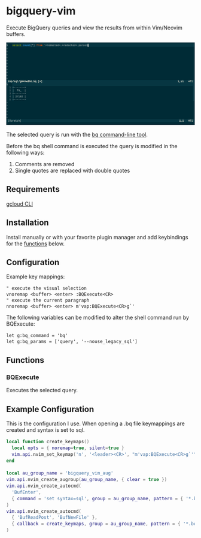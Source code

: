 # bigquery-vim

Execute BigQuery queries and view the results from within Vim/Neovim buffers.

![](/screenshots/bigquery-vim.png)

The selected query is run with the [bq command-line tool](https://cloud.google.com/bigquery/docs/bq-command-line-tool).

Before the bq shell command is executed the query is modified in the following ways:
1. Comments are removed
2. Single quotes are replaced with double quotes

## Requirements

[gcloud CLI](https://cloud.google.com/sdk/docs/install)

## Installation

Install manually or with your favorite plugin manager and add keybindings for the [functions](#functions) below.

## Configuration

Example key mappings:

```vim
" execute the visual selection
vnoremap <buffer> <enter> :BQExecute<CR>
" execute the current paragraph
nnoremap <buffer> <enter> m'vap:BQExecute<CR>g`'
```

The following variables can be modified to alter the shell command run by BQExecute:

```vim
let g:bq_command = 'bq'
let g:bq_params = ['query', '--nouse_legacy_sql']
```

## Functions

### BQExecute

Executes the selected query.

## Example Configuration

This is the configuration I use. When opening a .bq file keymappings are created and syntax is set to sql.

```lua
local function create_keymaps()
  local opts = { noremap=true, silent=true }
  vim.api.nvim_set_keymap('n', '<leader><CR>', "m'vap:BQExecute<CR>g`'", opts);
end

local au_group_name = 'bigquery_vim_aug'
vim.api.nvim_create_augroup(au_group_name, { clear = true })
vim.api.nvim_create_autocmd(
  'BufEnter',
  { command = 'set syntax=sql', group = au_group_name, pattern = { '*.bq' } }
)
vim.api.nvim_create_autocmd(
  { 'BufReadPost', 'BufNewFile' },
  { callback = create_keymaps, group = au_group_name, pattern = { '*.bq' } }
)
```
